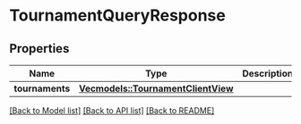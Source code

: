 # TournamentQueryResponse

## Properties

Name | Type | Description | Notes
------------ | ------------- | ------------- | -------------
**tournaments** | [**Vec<models::TournamentClientView>**](TournamentClientView.md) |  | 

[[Back to Model list]](../README.md#documentation-for-models) [[Back to API list]](../README.md#documentation-for-api-endpoints) [[Back to README]](../README.md)


